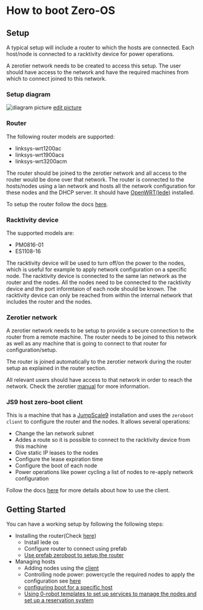 # How to boot Zero-OS

## Setup

A typical setup will include a router to which the hosts are connected. Each host/node is connected to a racktivity device for power operations.

A zerotier network needs to be created to access this setup. The user should have access to the network and have the required machines from which to connect joined to this network.


### Setup diagram
![diagram picture](https://docs.google.com/drawings/d/e/2PACX-1vS19x58a_V6ulx1PzdmyrAHqIxnOOrVzNIYji6_CklosivjrZVOkW2534LWgFmTDVAxpq6vmzPeN7Cy/pub?w=960&h=720)
[edit picture](https://docs.google.com/drawings/d/1t5qFq8DfJfLGW-IdeO2llEPwFQc-ckR3RUo2YjxFni4/edit)

### Router

The following router models are supported:

- linksys-wrt1200ac
- linksys-wrt1900acs
- linksys-wrt3200acm

The router should be joined to the zerotier network and all access to the router would be done over that network. The router is connected to the hosts/nodes using a lan network and hosts all the network configuration for these nodes and the DHCP server. It should have [OpenWRT(lede)](https://openwrt.org/) installed.

To setup the router follow the docs [here](https://github.com/Jumpscale/prefab9/blob/development/docs/prefab.zeroboot.md).

### Racktivity device

The supported models are:

- PM0816-01
- ES1108-16

The racktivity device will be used to turn off/on the power to the nodes, which is useful for example to apply network configuration on a specific node.
The racktivity device is connected to the same lan network as the router and the nodes.
All the nodes need to be connected to the racktivity device and the port informtaion of each node should be known. The racktivity device can only be reached from within the internal network that includes the router and the nodes.

### Zerotier network

A zerotier network needs to be setup to provide a secure connection to the router from a remote machine. The router needs to be joined to this network as well as any machine that is going to connect to that router for configuration/setup.

The router is joined automatically to the zerotier network during the router setup as explained in the router section.

All relevant users should have access to that network in order to reach the network. Check the zerotier [manual](https://www.zerotier.com/manual.shtml) for more information.

### JS9 host zero-boot client

This is a machine that has a [JumpScale9](https://github.com/Jumpscale/core9/blob/development/README.md) installation and uses the `zeroboot client` to configure the router and the nodes.
It allows several operations:

- Change the lan network subnet
- Addes a route so it is possible to connect to the racktivity device from this machine
- Give static IP leases to the nodes
- Configure the lease expiration time
- Configure the boot of each node
- Power operations like power cycling a list of nodes to re-apply network configuration

Follow the docs [here](https://github.com/Jumpscale/lib9/blob/development/docs/clients/zeroboot_client.md) for more details about how to use the client.


## Getting Started

You can have a working setup by following the following steps:

- Installing the router(Check [here](https://github.com/Jumpscale/prefab9/blob/development/docs/prefab.zeroboot.md))
  - Install lede os
  - Configure router to connect using prefab
  - [Use prefab zeroboot to setup the router](https://github.com/Jumpscale/prefab9/blob/development/docs/prefab.zeroboot.md#install)
- Managing hosts
  - Adding nodes using the [client](https://github.com/jumpscale/lib9/blob/development/docs/clients/zeroboot_client.md#adding-a-host)
  - Controlling node power: powercycle the required nodes to apply the configuration see [here](https://github.com/jumpscale/lib9/blob/development/docs/clients/zeroboot_client.md#power-operations)
  - [configuring boot for a specific host](https://github.com/jumpscale/lib9/blob/development/docs/clients/zeroboot_client.md#configuring-pxe-boot)
  - [Using 0-robot templates to set up services to manage the nodes and set up a reservation system](https://github.com/zero-os/0-boot-templates/blob/master/README.md)